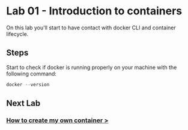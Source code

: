# Lab 01 - Introduction to containers

On this lab you'll start to have contact with docker CLI and container lifecycle.

## Steps

Start to check if docker is running properly on your machine with the following command:

```powershell
docker --version
```

## Next Lab

### [How to create my own container >](lab02.ms)
